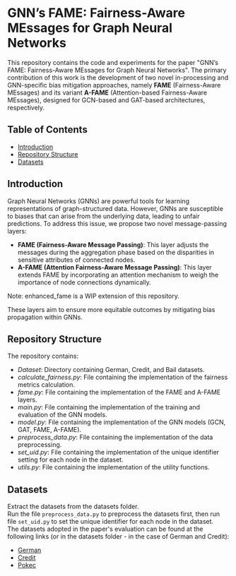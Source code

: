 # GNN’s FAME: Fairness-Aware MEssages for Graph Neural Networks

This repository contains the code and experiments for the paper "GNN’s FAME: Fairness-Aware MEssages for Graph Neural Networks".
The primary contribution of this work is the development of two novel in-processing and GNN-specific bias mitigation approaches, namely **FAME** (Fairness-Aware MEssages) and its variant **A-FAME** (Attention-based Fairness-Aware MEssages), designed for GCN-based and GAT-based architectures, respectively.

## Table of Contents
- [Introduction](#introduction)
- [Repository Structure](#repository-structure)
- [Datasets](#datasets)

## Introduction

Graph Neural Networks (GNNs) are powerful tools for learning representations of graph-structured data. However, GNNs are susceptible to biases that can arise from the underlying data, leading to unfair predictions. To address this issue, we propose two novel message-passing layers:

- **FAME (Fairness-Aware Message Passing)**: This layer adjusts the messages during the aggregation phase based on the disparities in sensitive attributes of connected nodes.
- **A-FAME (Attention Fairness-Aware Message Passing)**: This layer extends FAME by incorporating an attention mechanism to weigh the importance of node connections dynamically.

Note: enhanced_fame is a WIP extension of this repository.

These layers aim to ensure more equitable outcomes by mitigating bias propagation within GNNs.

## Repository Structure
The repository contains:
* *Dataset*: Directory containing German, Credit, and Bail datasets.
* *calculate_fairness.py*: File containing the implementation of the fairness metrics calculation.
* *fame.py*: File containing the implementation of the FAME and A-FAME layers.
* *main.py*: File containing the implementation of the training and evaluation of the GNN models.
* *model.py*: File containing the implementation of the GNN models (GCN, GAT, FAME, A-FAME).
* *preprocess_data.py*: File containing the implementation of the data preprocessing.
* *set_uid.py*: File containing the implementation of the unique identifier setting for each node in the dataset.
* *utils.py*: File containing the implementation of the utility functions.

## Datasets
Extract the datasets from the datasets folder.  
Run the file `preprocess_data.py` to preprocess the datasets first, then run file `set_uid.py` to set the unique identifier for each node in the dataset.  
The datasets adopted in the paper's evaluation can be found at the following links (or in the datasets folder - in the case of German and Credit):
- [German](https://archive.ics.uci.edu/dataset/144/statlog+german+credit+data)
- [Credit](https://archive.ics.uci.edu/dataset/350/default+of+credit+card+clients)
- [Pokec](https://snap.stanford.edu/data/soc-Pokec.html)
